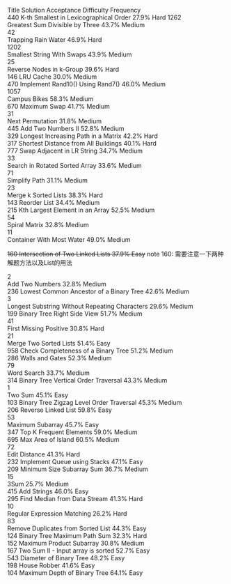 Title	Solution	Acceptance	Difficulty	Frequency  
440	
K-th Smallest in Lexicographical Order    		27.9%	Hard
1262	
Greatest Sum Divisible by Three    		43.7%	Medium	
42	
Trapping Rain Water    		46.9%	Hard	
1202	
Smallest String With Swaps    		43.9%	Medium	
25	
Reverse Nodes in k-Group    		39.6%	Hard	
146	
LRU Cache    		30.0%	Medium	
470	
Implement Rand10() Using Rand7()    		46.0%	Medium	
1057	
Campus Bikes    		58.3%	Medium	
670	
Maximum Swap    		41.7%	Medium	
31	
Next Permutation    		31.8%	Medium	
445	
Add Two Numbers II    		52.8%	Medium	
329	
Longest Increasing Path in a Matrix    		42.2%	Hard	
317	
Shortest Distance from All Buildings    		40.1%	Hard	
777	
Swap Adjacent in LR String    		34.7%	Medium	
33	
Search in Rotated Sorted Array    		33.6%	Medium	
71	
Simplify Path     		31.1%	Medium	
23	
Merge k Sorted Lists    		38.3%	Hard	
143	
Reorder List    		34.4%	Medium	
215	
Kth Largest Element in an Array    		52.5%	Medium	
54	
Spiral Matrix    		32.8%	Medium	
11	
Container With Most Water    		49.0%	Medium	


 ~~160	Intersection of Two Linked Lists    37.9%	Easy~~
 note 160: 需要注意一下两种解题方法以及List的用法

2	
Add Two Numbers    		32.8%	Medium	
236	
Lowest Common Ancestor of a Binary Tree     		42.6%	Medium	
3	
Longest Substring Without Repeating Characters    		29.6%	Medium	
199	
Binary Tree Right Side View    		51.7%	Medium	
41	
First Missing Positive    		30.8%	Hard	
21	
Merge Two Sorted Lists    		51.4%	Easy	
958	
Check Completeness of a Binary Tree    		51.2%	Medium	
286	
Walls and Gates    		52.3%	Medium	
79	
Word Search    		33.7%	Medium	
314	
Binary Tree Vertical Order Traversal    		43.3%	Medium	
1	
Two Sum    		45.1%	Easy	
103	
Binary Tree Zigzag Level Order Traversal    		45.3%	Medium	
206	
Reverse Linked List    		59.8%	Easy	
53	
Maximum Subarray    		45.7%	Easy	
347	
Top K Frequent Elements    		59.0%	Medium	
695	
Max Area of Island    		60.5%	Medium	
72	
Edit Distance    		41.3%	Hard	
232	
Implement Queue using Stacks    		47.1%	Easy	
209	
Minimum Size Subarray Sum    		36.7%	Medium	
15	
3Sum    		25.7%	Medium	
415	
Add Strings    		46.0%	Easy	
295	
Find Median from Data Stream    		41.3%	Hard	
10	
Regular Expression Matching    		26.2%	Hard	
83	
Remove Duplicates from Sorted List    		44.3%	Easy	
124	
Binary Tree Maximum Path Sum    		32.3%	Hard	
152	
Maximum Product Subarray    		30.8%	Medium	
167	
Two Sum II - Input array is sorted    		52.7%	Easy	
543	
Diameter of Binary Tree     		48.2%	Easy	
198	
House Robber    		41.6%	Easy	
104	
Maximum Depth of Binary Tree    		64.1%	Easy	
